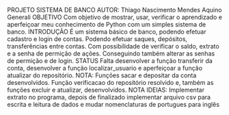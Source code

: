 PROJETO
	SISTEMA DE BANCO
AUTOR: Thiago Nascimento Mendes Aquino Generali
OBJETIVO
	Com objetivo de mostrar, usar, verificar o aprendizado e aperfeiçoar meu conhecimento de Python com um simples sistema de banco.
INTRODUÇÃO
	É um sistema básico de banco, podendo efetuar cadastro e login de contas. Podendo efetuar saques, depósitos, transferências entre contas. Com possibilidade de verificar o saldo, extrato e a senha de permição de ações. Conseguindo também alterar as senhas de permição e de login. 
STATUS
	Falta desenvolver a função transferir da conta, desenvolver a função localizar_usuario e aperfeiçoar a função atualizar do repositório.
	NOTA: Funções sacar e depositar da conta desenvolvidos. Função verificacao do repositório resolvido e, também as funções excluir e atualizar, desenvolvidos.
	NOTA IDEIAS: Implementar extrato no programa, depois de finalizado implementar arquivo csv para escrita e leitura de dados e mudar nomenclaturas de portugues para inglês